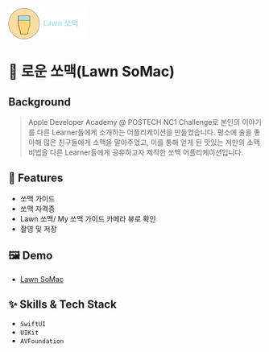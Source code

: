 ![Logo](./assets/LawnSoMac.png)


# 🍻 로운 쏘맥(Lawn SoMac)

## Background
> Apple Developer Academy @ POSTECH NC1 Challenge로 본인의 이야기를 다른 Learner들에게 소개하는 어플리케이션을 만들었습니다.
> 평소에 술을 좋아해 많은 친구들에게 소맥을 말아주었고, 이를 통해 얻게 된 맛있는 저만의 소맥 비법을 다른 Learner들에게 공유하고자 제작한 쏘맥 어플리케이션입니다.


## :pushpin: Features

- 쏘맥 가이드
- 쏘맥 자격증
- Lawn 쏘맥/ My 쏘맥 가이드 카메라 뷰로 확인
- 촬영 및 저장


## :framed_picture: Demo

- [Lawn SoMac](https://youtube.com/shorts/zBV-_MIeYLg?feature=share)



## :sparkles: Skills & Tech Stack

- `SwiftUI`
- `UIKit`
- `AVFoundation`
